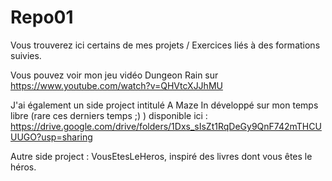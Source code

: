 # Repo01

Vous trouverez ici certains de mes projets / Exercices liés à des formations suivies.

Vous pouvez voir mon jeu vidéo Dungeon Rain sur https://www.youtube.com/watch?v=QHVtcXJJhMU

J'ai également un side project intitulé A Maze In développé sur mon temps libre (rare ces derniers temps ;) ) disponible ici : https://drive.google.com/drive/folders/1Dxs_sIsZt1RqDeGy9QnF742mTHCUUUGO?usp=sharing

Autre side project : VousEtesLeHeros, inspiré des livres dont vous êtes le héros.